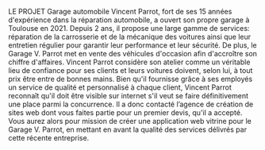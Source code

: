 LE PROJET Garage automobile
Vincent Parrot, fort de ses 15 années d'expérience dans la réparation automobile, a ouvert son propre garage à Toulouse en 2021.
Depuis 2 ans, il propose une large gamme de services: réparation de la carrosserie et de la mécanique des voitures ainsi que leur entretien régulier pour garantir leur performance et leur sécurité. De plus, le Garage V. Parrot met en vente des véhicules d'occasion afin d'accroître son chiffre d'affaires.
Vincent Parrot considère son atelier comme un véritable lieu de confiance pour ses clients et leurs voitures doivent, selon lui, à tout prix être entre de bonnes mains.
Bien qu'il fournisse grâce à ses employés un service de qualité et personnalisé à chaque client, Vincent Parrot reconnaît qu'il doit être visible sur internet s'il veut se faire définitivement une place parmi la concurrence. Il a donc contacté l’agence de création de sites web dont vous faites partie pour un premier devis, qu'il a accepté.
Vous aurez alors pour mission de créer une application web vitrine pour le Garage V. Parrot, en mettant en avant la qualité des services délivrés par cette récente entreprise.
